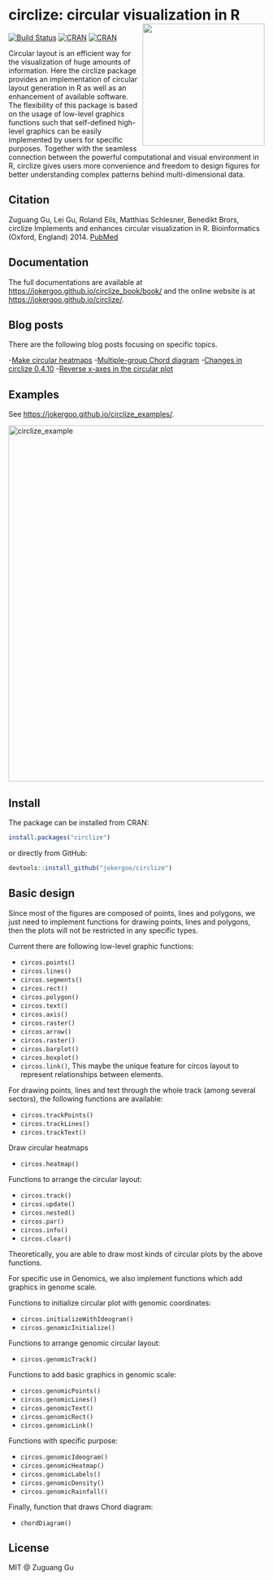 

# circlize: circular visualization in R <a href="https://jokergoo.github.io/circlize_book/book/"><img src="https://jokergoo.github.io/circlize_book/book/images/circlize_cover.jpg" width=240 align="right" ></a>


[![Build Status](https://travis-ci.org/jokergoo/circlize.svg)](https://travis-ci.org/jokergoo/circlize)
[![CRAN](https://www.r-pkg.org/badges/version/circlize)](https://cran.r-project.org/web/packages/circlize/index.html)
[![CRAN](https://cranlogs.r-pkg.org/badges/grand-total/circlize)](https://cran.r-project.org/web/packages/circlize/index.html)

Circular layout is an efficient way for the visualization of huge
    amounts of information. Here the circlize package provides an implementation
    of circular layout generation in R as well as an enhancement of available
    software. The flexibility of this package is based on the usage of low-level
    graphics functions such that self-defined high-level graphics can be easily
    implemented by users for specific purposes. Together with the seamless
    connection between the powerful computational and visual environment in R,
    circlize gives users more convenience and freedom to design figures for
    better understanding complex patterns behind multi-dimensional data.

## Citation

Zuguang Gu, Lei Gu, Roland Eils, Matthias Schlesner, Benedikt Brors, circlize Implements and enhances circular visualization in R. Bioinformatics (Oxford, England) 2014. [PubMed](https://www.ncbi.nlm.nih.gov/pubmed/24930139)

## Documentation

The full documentations are available at https://jokergoo.github.io/circlize_book/book/ and the online website is at https://jokergoo.github.io/circlize/.

## Blog posts

There are the following blog posts focusing on specific topics.

-[Make circular heatmaps](https://jokergoo.github.io/2020/05/21/make-circular-heatmaps/)
-[Multiple-group Chord diagram](https://jokergoo.github.io/2020/06/08/multiple-group-chord-diagram/)
-[Changes in circlize 0.4.10](https://jokergoo.github.io/2020/06/14/changes-in-circlize-0.4.10/)
-[Reverse x-axes in the circular plot](https://jokergoo.github.io/2020/08/17/reverse-x-axes-in-the-circular-plot/)

## Examples

See https://jokergoo.github.io/circlize_examples/.

<img width="700" alt="circlize_example" src="https://jokergoo.github.io/circlize_book/book/images/ciclize_examples.jpg">

## Install

The package can be installed from CRAN:

```r
install.packages("circlize")
```

or directly from GitHub:

```r
devtools::install_github("jokergoo/circlize")
```

## Basic design

Since most of the figures are composed of points, lines and polygons,
we just need to implement functions for drawing points, lines and polygons,
then the plots will not be restricted in any specific types.

Current there are following low-level graphic functions:

- `circos.points()`
- `circos.lines()`
- `circos.segments()`
- `circos.rect()`
- `circos.polygon()`
- `circos.text()`
- `circos.axis()`
- `circos.raster()`
- `circos.arrow()`
- `circos.raster()`
- `circos.barplot()`
- `circos.boxplot()`
- `circos.link()`, This maybe the unique feature for circos layout to represent relationships between elements.

For drawing points, lines and text through the whole track (among several sectors), the following
functions are available:

- `circos.trackPoints()`
- `circos.trackLines()`
- `circos.trackText()`

Draw circular heatmaps

- `circos.heatmap()`

Functions to arrange the circular layout:

- `circos.track()`
- `circos.update()`
- `circos.nested()`
- `circos.par()`
- `circos.info()`
- `circos.clear()`

Theoretically, you are able to draw most kinds of circular plots by the above functions.

For specific use in Genomics, we also implement functions which add graphics in genome scale.

Functions to initialize circular plot with genomic coordinates:

- `circos.initializeWithIdeogram()`
- `circos.genomicInitialize()`

Functions to arrange genomic circular layout:

- `circos.genomicTrack()`

Functions to add basic graphics in genomic scale:

- `circos.genomicPoints()`
- `circos.genomicLines()`
- `circos.genomicText()`
- `circos.genomicRect()`
- `circos.genomicLink()`

Functions with specific purpose:

- `circos.genomicIdeogram()`
- `circos.genomicHeatmap()`
- `circos.genomicLabels()`
- `circos.genomicDensity()`
- `circos.genomicRainfall()`

Finally, function that draws Chord diagram:

- `chordDiagram()`


## License

MIT @ Zuguang Gu
